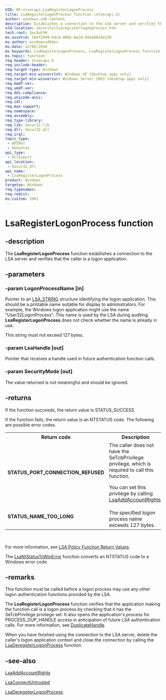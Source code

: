 ```yaml
---
UID: NF:ntsecapi.LsaRegisterLogonProcess
title: LsaRegisterLogonProcess function (ntsecapi.h)
author: windows-sdk-content
description: Establishes a connection to the LSA server and verifies that the caller is a logon application.
old-location: security\lsaregisterlogonprocess.htm
tech.root: SecAuthN
ms.assetid: 1bef2949-b4c8-400e-8a2d-60aa88a4e238
ms.author: windowssdkdev
ms.date: 12/05/2018
ms.keywords: LsaRegisterLogonProcess, LsaRegisterLogonProcess function [Security], _lsa_lsaregisterlogonprocess, ntsecapi/LsaRegisterLogonProcess, security.lsaregisterlogonprocess
ms.topic: function
req.header: ntsecapi.h
req.include-header: 
req.target-type: Windows
req.target-min-winverclnt: Windows XP [desktop apps only]
req.target-min-winversvr: Windows Server 2003 [desktop apps only]
req.kmdf-ver: 
req.umdf-ver: 
req.ddi-compliance: 
req.unicode-ansi: 
req.idl: 
req.max-support: 
req.namespace: 
req.assembly: 
req.type-library: 
req.lib: Secur32.lib
req.dll: Secur32.dll
req.irql: 
topic_type:
 - APIRef
 - kbSyntax
api_type:
 - DllExport
api_location:
 - Secur32.dll
api_name:
 - LsaRegisterLogonProcess
product: Windows
targetos: Windows
req.typenames: 
req.redist: 
ms.custom: 19H1
---
```


# LsaRegisterLogonProcess function


## -description


The <b>LsaRegisterLogonProcess</b> function establishes a connection to the LSA server and verifies that the caller is a logon application.


## -parameters




### -param LogonProcessName [in]

Pointer to an 
<a href="https://docs.microsoft.com/windows/desktop/api/lsalookup/ns-lsalookup-_lsa_string">LSA_STRING</a> structure identifying the logon application. This should be a printable name suitable for display to administrators. For example, the Windows logon application might use the name "User32LogonProcess". This name is used by the LSA during auditing. <b>LsaRegisterLogonProcess</b> does not check whether the name is already in use. 




This string must not exceed 127 bytes.


### -param LsaHandle [out]

Pointer that receives a handle used in future authentication function calls.


### -param SecurityMode [out]

The value returned is not meaningful and should be ignored.


## -returns



If the function succeeds, the return value is STATUS_SUCCESS.

If the function fails, the return value is an NTSTATUS code. The following are possible error codes.

<table>
<tr>
<th>Return code</th>
<th>Description</th>
</tr>
<tr>
<td width="40%">
<dl>
<dt><b>STATUS_PORT_CONNECTION_REFUSED</b></dt>
</dl>
</td>
<td width="60%">
The caller does not have the SeTcbPrivilege privilege, which is required to call this function. 




You can set this privilege by calling 
<a href="https://docs.microsoft.com/windows/desktop/api/ntsecapi/nf-ntsecapi-lsaaddaccountrights">LsaAddAccountRights</a>.

</td>
</tr>
<tr>
<td width="40%">
<dl>
<dt><b>STATUS_NAME_TOO_LONG</b></dt>
</dl>
</td>
<td width="60%">
The specified logon process name exceeds 127 bytes.

</td>
</tr>
</table>
 

For more information, see 
<a href="https://docs.microsoft.com/windows/desktop/SecMgmt/management-return-values">LSA Policy Function Return Values</a>.

The 
<a href="https://docs.microsoft.com/windows/desktop/api/ntsecapi/nf-ntsecapi-lsantstatustowinerror">LsaNtStatusToWinError</a> function converts an NTSTATUS code to a Windows error code.




## -remarks



This function must be called before a logon process may use any other logon authentication functions provided by the LSA.

The <b>LsaRegisterLogonProcess</b> function verifies that the application making the function call is a logon process by checking that it has the SeTcbPrivilege privilege set. It also opens the application's process for PROCESS_DUP_HANDLE access in anticipation of future LSA authentication calls. For more information, see 
<a href="https://docs.microsoft.com/windows/desktop/api/handleapi/nf-handleapi-duplicatehandle">DuplicateHandle</a>.

When you have finished using the connection to the LSA server, delete the caller's logon application context and close the connection by calling the <a href="https://docs.microsoft.com/windows/desktop/api/ntsecapi/nf-ntsecapi-lsaderegisterlogonprocess">LsaDeregisterLogonProcess</a> function.




## -see-also




<a href="https://docs.microsoft.com/windows/desktop/api/ntsecapi/nf-ntsecapi-lsaaddaccountrights">LsaAddAccountRights</a>



<a href="https://docs.microsoft.com/windows/desktop/api/ntsecapi/nf-ntsecapi-lsaconnectuntrusted">LsaConnectUntrusted</a>



<a href="https://docs.microsoft.com/windows/desktop/api/ntsecapi/nf-ntsecapi-lsaderegisterlogonprocess">LsaDeregisterLogonProcess</a>
 

 

